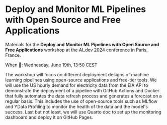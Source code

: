 # Deploy and Monitor ML Pipelines with Open Source and Free Applications

Materials for the **Deploy and Monitor ML Pipelines with Open Source and Free Applications** workshop at the [AI_dev 2024](https://events.linuxfoundation.org/ai-dev-europe/) conference in Paris, France.

When 📆: Wednesday, June 19th, 13:50 CEST

The workshop will focus on different deployment designs of machine learning pipelines using open-source applications and free-tier tools. We will use the US hourly demand for electricity data from the EIA API to demonstrate the deployment of a pipeline with GitHub Actions and Docker that fully automates the data refresh process and generates a forecast on a regular basis. This includes the use of open-source tools such as MLflow and YData Profiling to monitor the health of the data and the model's success. Last but not least, we will use Quarto doc to set up the monitoring dashboard and deploy it on GitHub Pages.
